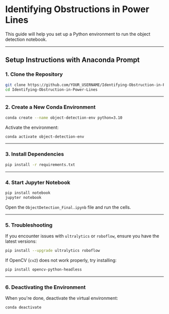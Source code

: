 # Identifying Obstructions in Power Lines

This guide will help you set up a Python environment to run the object detection notebook.

---

## **Setup Instructions with Anaconda Prompt**  

### **1. Clone the Repository**  
```bash
git clone https://github.com/YOUR_USERNAME/Identifying-Obstruction-in-Power-Lines.git
cd Identifying-Obstruction-in-Power-Lines
```

---

### **2. Create a New Conda Environment**  
```bash
conda create --name object-detection-env python=3.10
```

Activate the environment:  
```bash
conda activate object-detection-env
```

---

### **3. Install Dependencies**  
```bash
pip install -r requirements.txt
```

---

### **4. Start Jupyter Notebook**  
```bash
pip install notebook
jupyter notebook
```

Open the `ObjectDetection_Final.ipynb` file and run the cells.

---

### **5. Troubleshooting**  
If you encounter issues with `ultralytics` or `roboflow`, ensure you have the latest versions:  
```bash
pip install --upgrade ultralytics roboflow
```

If OpenCV (`cv2`) does not work properly, try installing:  
```bash
pip install opencv-python-headless
```

---

### **6. Deactivating the Environment**  
When you're done, deactivate the virtual environment:  
```bash
conda deactivate
```

